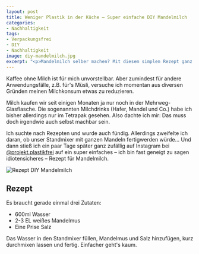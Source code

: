 ```yaml
---
layout: post
title: Weniger Plastik in der Küche – Super einfache DIY Mandelmilch
categories:
- Nachhaltigkeit
tags:
- Verpackungsfrei
- DIY
- Nachhaltigkeit
image: diy-mandelmilch.jpg
excerpt: "<p>Mandelmilch selber machen? Mit diesem simplen Rezept ganz einfach.</p>"
---
```


Kaffee ohne Milch ist für mich unvorstellbar. Aber zumindest für andere
Anwendungsfälle, z.B. für's Müsli, versuche ich momentan aus diversen Gründen
meinen Milchkonsum etwas zu reduzieren.

Milch kaufen wir seit einigen Monaten ja nur noch in der Mehrweg-Glasflasche.
Die sogenannten Milchdrinks (Hafer, Mandel und Co.) habe ich bisher allerdings
nur im Tetrapak gesehen. Also dachte ich mir: Das muss doch irgendwie auch
selbst machbar sein.

Ich suchte nach Rezepten und wurde auch fündig. Allerdings zweifelte ich daran,
ob unser Standmixer mit ganzen Mandeln fertigwerden würde... Und dann stieß ich
ein paar Tage später ganz zufällig auf Instagram bei
[@projekt.plastikfrei](https://www.instagram.com/p/Bvev0LFHRFD/?utm_source=ig_web_copy_link)
auf ein super einfaches – ich bin fast geneigt zu sagen idiotensicheres – Rezept
für Mandelmilch.

![Rezept DIY Mandelmilch]({{site.baseurl}}/assets/img/posts/diy-mandelmilch.jpg)

## Rezept

Es braucht gerade einmal drei Zutaten:

* 600ml Wasser
* 2-3 EL weißes Mandelmus
* Eine Prise Salz

Das Wasser in den Standmixer füllen, Mandelmus und Salz hinzufügen, kurz
durchmixen lassen und fertig. Einfacher geht's kaum.
